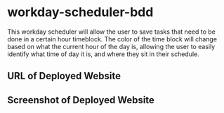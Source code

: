 # workday-scheduler-bdd
This workday scheduler will allow the user to save tasks that need to be done in a certain hour timeblock. The color of the time block will change based on what the current hour of the day is, allowing the user to easily identify what time of day it is, and where they sit in their schedule.

## URL of Deployed Website

## Screenshot of Deployed Website
